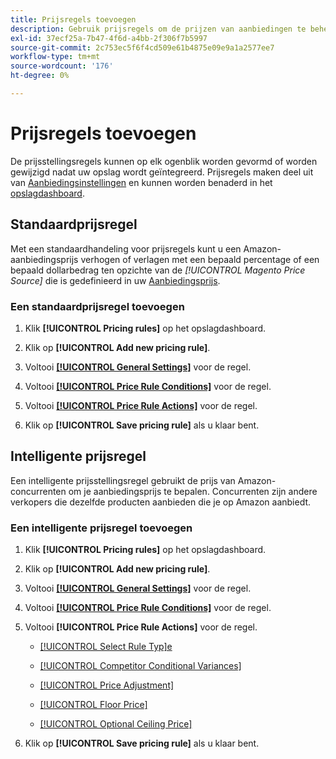 ```yaml
---
title: Prijsregels toevoegen
description: Gebruik prijsregels om de prijzen van aanbiedingen te beheren op de Amazon Marketplace voor je productcatalogus voor Handel.
exl-id: 37ecf25a-7b47-4f6d-a4bb-2f306f7b5997
source-git-commit: 2c753ec5f6f4cd509e61b4875e09e9a1a2577ee7
workflow-type: tm+mt
source-wordcount: '176'
ht-degree: 0%

---
```


# Prijsregels toevoegen

De prijsstellingsregels kunnen op elk ogenblik worden gevormd of worden gewijzigd nadat uw opslag wordt geïntegreerd. Prijsregels maken deel uit van [Aanbiedingsinstellingen](./listing-settings.md) en kunnen worden benaderd in het [opslagdashboard](./amazon-store-dashboard.md).

## Standaardprijsregel

Met een standaardhandeling voor prijsregels kunt u een Amazon-aanbiedingsprijs verhogen of verlagen met een bepaald percentage of een bepaald dollarbedrag ten opzichte van de **[!UICONTROL Magento Price Source*]* die is gedefinieerd in uw [Aanbiedingsprijs](./listing-price.md).

### Een standaardprijsregel toevoegen

1. Klik **[!UICONTROL Pricing rules]** op het opslagdashboard.

1. Klik op **[!UICONTROL Add new pricing rule]**.

1. Voltooi **[[!UICONTROL General Settings]](./pricing-rule-general-settings.md)** voor de regel.

1. Voltooi **[[!UICONTROL Price Rule Conditions]](./pricing-rule-conditions.md)** voor de regel.

1. Voltooi **[[!UICONTROL Price Rule Actions]](./standard-price-rules.md)** voor de regel.

1. Klik op **[!UICONTROL Save pricing rule]** als u klaar bent.

## Intelligente prijsregel

Een intelligente prijsstellingsregel gebruikt de prijs van Amazon-concurrenten om je aanbiedingsprijs te bepalen. Concurrenten zijn andere verkopers die dezelfde producten aanbieden die je op Amazon aanbiedt.

### Een intelligente prijsregel toevoegen

1. Klik **[!UICONTROL Pricing rules]** op het opslagdashboard.

1. Klik op **[!UICONTROL Add new pricing rule]**.

1. Voltooi **[[!UICONTROL General Settings]](./pricing-rule-general-settings.md)** voor de regel.

1. Voltooi **[[!UICONTROL Price Rule Conditions]](./pricing-rule-conditions.md)** voor de regel.

1. Voltooi **[!UICONTROL Price Rule Actions]** voor de regel.

   - [[!UICONTROL Select Rule Typ]e](./intelligent-repricing-rules.md)

   - [[!UICONTROL Competitor Conditional Variances]](./competitor-conditional-variances.md)

   - [[!UICONTROL Price Adjustment]](./price-adjustment.md)

   - [[!UICONTROL Floor Price]](./floor-price.md)

   - [[!UICONTROL Optional Ceiling Price]](./optional-ceiling-price.md)

1. Klik op **[!UICONTROL Save pricing rule]** als u klaar bent.
